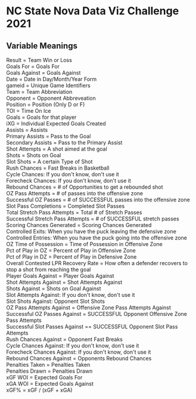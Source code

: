 # NC State Nova Data Viz Challenge 2021

## Variable Meanings

Result = Team Win or Loss  
Goals For = Goals For  
Goals Against = Goals Against  
Date = Date in Day/Month/Year Form  
gameid = Unique Game Identifiers  
Team = Team Abbreviation  
Opponent = Opponent Abbreveation  
Position = Position (Only D or F)  
TOI = Time On Ice  
Goals = Goals for that player  
iXG = Individual Expected Goals Created  
Assists = Assists  
Primary Assists = Pass to the Goal  
Secondary Assists = Pass to the Primary Assist  
Shot Attempts = A shot aimed at the goal  
Shots = Shots on Goal  
Slot Shots = A certain Type of Shot  
Rush Chances = Fast Breaks in Basketball  
Cycle Chances: If you don't know, don't use it  
Forecheck Chances: If you don't know, don't use it  
Rebound Chances = # of Opportunities to get a rebounded shot  
OZ Pass Attempts = # of passes into the offensive zone  
Successful OZ Passes = # of SUCCESSFUL passes into the offensive zone  
Slot Pass Completions = Completed Slot Passes  
Total Stretch Pass Attempts = Total # of Stretch Passes  
Successful Stretch Pass Attempts = # of SUCCESSFUL stretch passes  
Scoring Chances Generated = Scoring Chances Generated  
Controlled Exits: When you have the puck leaving the defensive zone  
Controlled Entries: When you have the puck going into the offensive zone  
OZ Time of Possession = Time of Possession in Offensive Zone  
Pct of Play in OZ = Percent of Play in Offensive Zone  
Pct of Play in DZ = Percent of Play in Defensive Zone  
Overall Contested LPR Recovery Rate = How often a defender recovers to stop a shot from reaching the goal  
Player Goals Against = Player Goals Against  
Shot Attempts Against = Shot Attempts Against   
Shots Against = Shots on Goal Against  
Slot Attempts Against: If you don't know, don't use it  
Slot Shots Against: Opponent Slot Shots  
OZ Pass Attempts Against = Offensive Zone Pass Attempts Against  
Successful OZ Passes Against = SUCCESSFUL Opponent Offensive Zone Pass Attempts  
Successful Slot Passes Against == SUCCESSFUL Opponent Slot Pass Attempts  
Rush Chances Against = Opponent Fast Breaks  
Cycle Chances Against: If you don't know, don't use it  
Forecheck Chances Against: If you don't know, don't use it  
Rebound Chances Against = Opponents Rebound Chances  
Penalties Taken = Penalties Taken  
Penalties Drawn = Penalties Drawn  
xGF WOI = Expected Goals For  
xGA WOI = Expected Goals Against  
xGF% = xGF / (xGF + xGA)  

